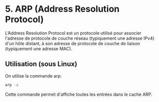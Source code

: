 # 5. ARP (Address Resolution Protocol)

L’Address Resolution Protocol est un protocole utilisé pour associer l'adresse de protocole de couche réseau (typiquement une adresse IPv4) d'un hôte distant, à son adresse de protocole de couche de liaison (typiquement une adresse MAC).

## Utilisation (sous Linux)

On utilise la commande arp:

```bash
arp -a
```

Cette commande permet d'affiche toutes les entrées dans le cache ARP.
